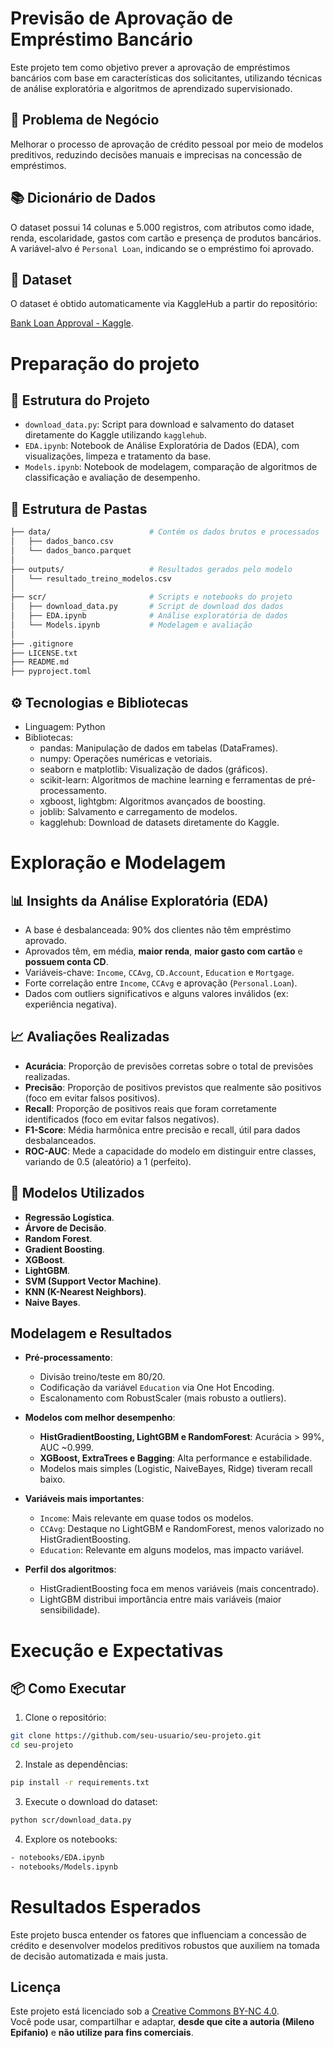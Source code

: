 # Previsão de Aprovação de Empréstimo Bancário

Este projeto tem como objetivo prever a aprovação de empréstimos bancários com base em características dos solicitantes, utilizando técnicas de análise exploratória e algoritmos de aprendizado supervisionado.

## 🧠 Problema de Negócio

Melhorar o processo de aprovação de crédito pessoal por meio de modelos preditivos, reduzindo decisões manuais e imprecisas na concessão de empréstimos.

## 📚 Dicionário de Dados

O dataset possui 14 colunas e 5.000 registros, com atributos como idade, renda, escolaridade, gastos com cartão e presença de produtos bancários. A variável-alvo é `Personal Loan`, indicando se o empréstimo foi aprovado.


## 📂 Dataset
O dataset é obtido automaticamente via KaggleHub a partir do repositório:

[Bank Loan Approval - Kaggle](https://www.kaggle.com/datasets/vikramamin/bank-loan-approval-lr-dt-rf-and-auc).


# Preparação do projeto

## 📁 Estrutura do Projeto

- `download_data.py`: Script para download e salvamento do dataset diretamente do Kaggle utilizando `kagglehub`.
- `EDA.ipynb`: Notebook de Análise Exploratória de Dados (EDA), com visualizações, limpeza e tratamento da base.
- `Models.ipynb`: Notebook de modelagem, comparação de algoritmos de classificação e avaliação de desempenho.


## 📂 Estrutura de Pastas

```bash
├── data/                      # Contém os dados brutos e processados
│   ├── dados_banco.csv
│   └── dados_banco.parquet
│
├── outputs/                   # Resultados gerados pelo modelo
│   └── resultado_treino_modelos.csv
│
├── scr/                       # Scripts e notebooks do projeto
│   ├── download_data.py       # Script de download dos dados
│   ├── EDA.ipynb              # Análise exploratória de dados
│   └── Models.ipynb           # Modelagem e avaliação
│
├── .gitignore
├── LICENSE.txt
├── README.md
├── pyproject.toml
```

## ⚙️ Tecnologias e Bibliotecas

- Linguagem: Python
- Bibliotecas:
  - pandas: Manipulação de dados em tabelas (DataFrames).
  - numpy: Operações numéricas e vetoriais.
  - seaborn e matplotlib: Visualização de dados (gráficos).
  - scikit-learn: Algoritmos de machine learning e ferramentas de pré-processamento.
  - xgboost, lightgbm: Algoritmos avançados de boosting.
  - joblib: Salvamento e carregamento de modelos.
  - kagglehub: Download de datasets diretamente do Kaggle.


# Exploração e Modelagem

## 📊 Insights da Análise Exploratória (EDA)

- A base é desbalanceada: 90% dos clientes não têm empréstimo aprovado.
- Aprovados têm, em média, **maior renda**, **maior gasto com cartão** e **possuem conta CD**.
- Variáveis-chave: `Income`, `CCAvg`, `CD.Account`, `Education` e `Mortgage`.
- Forte correlação entre `Income`, `CCAvg` e aprovação (`Personal.Loan`).
- Dados com outliers significativos e alguns valores inválidos (ex: experiência negativa).


## 📈 Avaliações Realizadas

- **Acurácia**: Proporção de previsões corretas sobre o total de previsões realizadas.
- **Precisão**: Proporção de positivos previstos que realmente são positivos (foco em evitar falsos positivos).
- **Recall**: Proporção de positivos reais que foram corretamente identificados (foco em evitar falsos negativos).
- **F1-Score**: Média harmônica entre precisão e recall, útil para dados desbalanceados.
- **ROC-AUC**: Mede a capacidade do modelo em distinguir entre classes, variando de 0.5 (aleatório) a 1 (perfeito).


## 🧪 Modelos Utilizados

- **Regressão Logística**.
- **Árvore de Decisão**.
- **Random Forest**.
- **Gradient Boosting**.
- **XGBoost**.
- **LightGBM**.
- **SVM (Support Vector Machine)**.
- **KNN (K-Nearest Neighbors)**.
- **Naive Bayes**.


## Modelagem e Resultados

- **Pré-processamento**:
  - Divisão treino/teste em 80/20.
  - Codificação da variável `Education` via One Hot Encoding.
  - Escalonamento com RobustScaler (mais robusto a outliers).

- **Modelos com melhor desempenho**:
  - **HistGradientBoosting, LightGBM e RandomForest**: Acurácia > 99%, AUC ~0.999.
  - **XGBoost, ExtraTrees e Bagging**: Alta performance e estabilidade.
  - Modelos mais simples (Logistic, NaiveBayes, Ridge) tiveram recall baixo.

- **Variáveis mais importantes**:
  - `Income`: Mais relevante em quase todos os modelos.
  - `CCAvg`: Destaque no LightGBM e RandomForest, menos valorizado no HistGradientBoosting.
  - `Education`: Relevante em alguns modelos, mas impacto variável.

- **Perfil dos algoritmos**:
  - HistGradientBoosting foca em menos variáveis (mais concentrado).
  - LightGBM distribui importância entre mais variáveis (maior sensibilidade).

# Execução e Expectativas

## 📦 Como Executar

1. Clone o repositório:
```bash
git clone https://github.com/seu-usuario/seu-projeto.git
cd seu-projeto
```

2. Instale as dependências:
```bash
pip install -r requirements.txt
```

3. Execute o download do dataset:
```bash
python scr/download_data.py
```

4. Explore os notebooks:
```bash
- notebooks/EDA.ipynb
- notebooks/Models.ipynb
```

# Resultados Esperados

Este projeto busca entender os fatores que influenciam a concessão de crédito e desenvolver modelos preditivos robustos que auxiliem na tomada de decisão automatizada e mais justa.

## Licença

Este projeto está licenciado sob a [Creative Commons BY-NC 4.0](https://creativecommons.org/licenses/by-nc/4.0/deed.pt_BR).  
Você pode usar, compartilhar e adaptar, **desde que cite a autoria (Mileno Epifanio)** e **não utilize para fins comerciais**.
